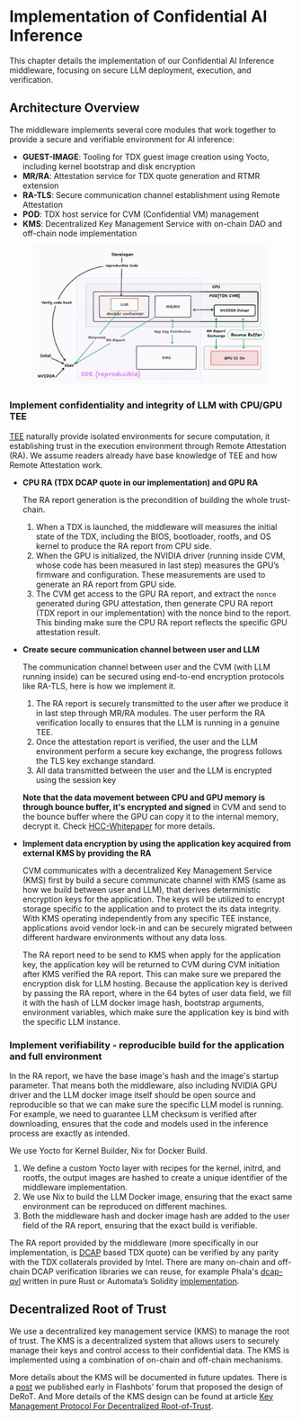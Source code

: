 # Implementation of Confidential AI Inference

This chapter details the implementation of our Confidential AI Inference middleware, focusing on secure LLM deployment, execution, and verification.

## Architecture Overview

The middleware implements several core modules that work together to provide a secure and verifiable environment for AI inference:

- **GUEST-IMAGE**: Tooling for TDX guest image creation using Yocto, including kernel bootstrap and disk encryption
- **MR/RA**: Attestation service for TDX quote generation and RTMR extension
- **RA-TLS**: Secure communication channel establishment using Remote Attestation
- **POD**: TDX host service for CVM (Confidential VM) management
- **KMS**: Decentralized Key Management Service with on-chain DAO and off-chain node implementation

<figure><img src="../.gitbook/assets/confidential-ai-impl-arch.png" alt=""><figcaption></figcaption></figure>

### Implement confidentiality and integrity of LLM with CPU/GPU TEE

[TEE](https://en.wikipedia.org/wiki/Trusted_execution_environment) naturally provide isolated environments for secure computation, it establishing trust in the execution environment through Remote Attestation (RA). We assume readers already have base knowledge of TEE and how Remote Attestation work.

- **CPU RA (TDX DCAP quote in our implementation) and GPU RA**

    The RA report generation is the precondition of building the whole trust-chain.

    1. When a TDX is launched, the middleware will measures the initial state of the TDX, including the BIOS, bootloader, rootfs, and OS kernel to produce the RA report from CPU side.
    2. When the GPU is initialized, the NVIDIA driver (running inside CVM, whose code has been measured in last step) measures the GPU’s firmware and configuration. These measurements are used to generate an RA report from GPU side.
    3. The CVM get access to the GPU  RA report, and extract the `nonce` generated during GPU attestation, then generate CPU RA report (TDX report in our implementation) with the nonce bind to the report. This binding make sure the CPU RA report reflects the specific GPU attestation result.

- **Create secure communication channel between user and LLM**

    The communication channel between user and the CVM (with LLM running inside) can be secured using end-to-end encryption protocols like RA-TLS, here is how we implement it.

    1. The RA report is securely transmitted to the user after we produce it in last step through MR/RA modules. The user perform the RA verification locally to ensures that the LLM is running in a genuine TEE.
    2. Once the attestation report is verified, the user and the LLM environment perform a secure key exchange, the progress follows the TLS key exchange standard.
    3. All data transmitted between the user and the LLM is encrypted using the session key

    **Note that the data movement between CPU and GPU memory is through bounce buffer, it's encrypted and signed** in CVM and send to the bounce buffer where the GPU can copy it to the internal memory, decrypt it. Check [HCC-Whitepaper](https://images.nvidia.com/aem-dam/en-zz/Solutions/data-center/HCC-Whitepaper-v1.0.pdf) for more details.

- **Implement data encryption by using the application key acquired from external KMS by providing the RA**

    CVM communicates with a decentralized Key Management Service (KMS) first by build a secure communicate channel with KMS (same as how we build between user and LLM), that derives deterministic encryption keys for the application. The keys will be utilized to encrypt storage specific to the application and to protect the its data integrity. With KMS operating independently from any specific TEE instance, applications avoid vendor lock-in and can be securely migrated between different hardware environments without any data loss.

    The RA report need to be send to KMS when apply for the application key, the application key will be returned to CVM during CVM initiation after KMS verified the RA report. This can make sure we prepared the encryption disk for LLM hosting. Because the application key is derived by passing the RA report, where in the 64 bytes of user data field, we fill it with the hash of LLM docker image hash, bootstrap arguments, environment variables, which make sure the application key is bind with the specific LLM instance.

### Implement verifiability - reproducible build for the application and full environment

In the RA report, we have the base image's hash and the image's startup parameter. That means both the middleware, also including NVIDIA GPU driver and the LLM docker image itself should be  open source and reproducible so that we can make sure the specific LLM model is running. For example, we need to guarantee LLM checksum is verified after downloading, ensures that the code and models used in the inference process are exactly as intended.

We use Yocto for Kernel Builder, Nix for Docker Build.

1. We define a custom Yocto layer with recipes for the kernel, initrd, and rootfs, the output images are hashed to create a unique identifier of the middleware implementation.
2. We use Nix to build the LLM Docker image, ensuring that the exact same environment can be reproduced on different machines.
3. Both the middleware hash and docker image hash are added to the user field of the RA report, ensuring that the exact build is verifiable.

The RA report provided by the middleware (more specifically in our implementation, is [DCAP](https://www.intel.com/content/dam/develop/public/us/en/documents/intel-sgx-dcap-ecdsa-orientation.pdf) based TDX quote) can be verified by any parity with the TDX collaterals provided by Intel. There are many on-chain and off-chain DCAP verification libraries we can reuse, for example Phala's [dcap-qvl](https://github.com/Phala-Network/dcap-qvl) written in pure Rust or Automata’s Solidity [implementation](https://github.com/automata-network/automata-dcap-attestation).

## Decentralized Root of Trust

We use a decentralized key management service (KMS) to manage the root of trust. The KMS is a decentralized system that allows users to securely manage their keys and control access to their confidential data. The KMS is implemented using a combination of on-chain and off-chain mechanisms.

More details about the KMS will be documented in future updates. There is a [post](https://collective.flashbots.net/t/early-thoughts-on-decentralized-root-of-trust/3868) we published early in Flashbots' forum that proposed the design of DeRoT. And More details of the KMS design can be found at article [Key Management Protocol For Decentralized Root-of-Trust](https://collective.flashbots.net/t/key-management-protocol-for-decentralized-root-of-trust/4004).

